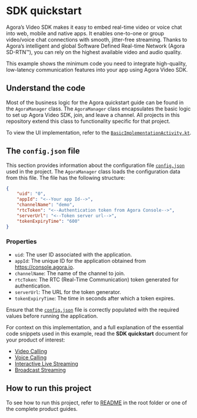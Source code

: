 # SDK quickstart

Agora’s Video SDK makes it easy to embed real-time video or voice chat into web, mobile and native apps. It enables one-to-one or group video/voice chat connections with smooth, jitter-free streaming. Thanks to Agora’s intelligent and global Software Defined Real-time Network (Agora SD-RTN™), you can rely on the highest available video and audio quality.

This example shows the minimum code you need to integrate high-quality, low-latency communication features into your app using Agora Video SDK.

## Understand the code

Most of the business logic for the Agora quickstart guide can be found in the `AgoraManager` class. The `AgoraManager` class encapsulates the basic logic to set up Agora Video SDK, join, and leave a channel. All projects in this repository extend this class to functionality specific for that project.

To view the UI implementation, refer to the [`BasicImplementationActivity.kt`](android-reference-app/app/src/main/java/io/agora/android_reference_app/BasicImplementationActivity.kt).

## The `config.json` file

This section provides information about the configuration file [`config.json`](./src/main/res/raw/config.json) used in the project. The `AgoraManager` class loads the configuration data from this file. The file has the following structure:

```json
{
    "uid": "0",
    "appId": "<--Your app Id-->",
    "channelName": "demo",
    "rtcToken": "<--Authentication token from Agora Console-->",
    "serverUrl": "<--Token server url-->",
    "tokenExpiryTime": "600"
}
```

### Properties

- `uid`: The user ID associated with the application.
- `appId`: The unique ID for the application obtained from https://console.agora.io.
- `channelName`: The name of the channel to join.
- `rtcToken`: The RTC (Real-Time Communication) token generated for authentication.
- `serverUrl`: The URL for the token generator.
- `tokenExpiryTime`: The time in seconds after which a token expires.

Ensure that the [`config.json`](./src/main/res/raw/config.json) file is correctly populated with the required values before running the application.


For context on this implementation, and a full explanation of the essential code snippets used in this example, read the **SDK quickstart** document for your product of interest:

* [Video Calling](https://docs.agora.io/en/video-calling/get-started/get-started-sdk?platform=android)
* [Voice Calling](https://docs.agora.io/en/voice-calling/get-started/get-started-sdk?platform=android)
* [Interactive Live Streaming](https://docs.agora.io/en/video-calling/get-started/get-started-sdk?platform=android)
* [Broadcast Streaming](https://docs.agora.io/en/video-calling/get-started/get-started-sdk?platform=android)

## How to run this project

To see how to run this project, refer to [README](../README.md) in the root folder or one of the complete product guides.
